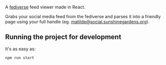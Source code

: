 A [fediverse](https://joinmastodon.org) feed viewer made in React.

Grabs your social media feed from the fediverse and parses it into a friendly page using your full handle (eg. matilde@social.sunshinegardens.org).

## Running the project for development

It's as easy as:

`npm run start`